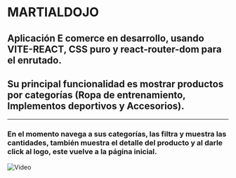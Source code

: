 # MARTIALDOJO

## Aplicación E comerce en desarrollo, usando **VITE-REACT**, CSS puro y react-router-dom para el enrutado.

## Su principal funcionalidad es mostrar productos por categorías (Ropa de entrenamiento, Implementos deportivos y Accesorios). 
---

### En el momento navega a sus categorías, las filtra y muestra las cantidades, también muestra el detalle del producto y al darle click al logo, este vuelve a la página inicial.

![Video](./src/assets/MartialDojo.gif)

